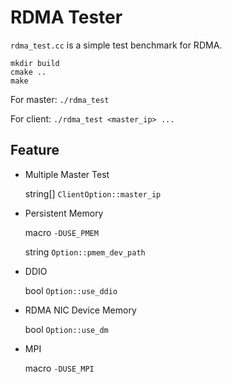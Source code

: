 # RDMA Tester

`rdma_test.cc` is a simple test benchmark for RDMA.

```shell
mkdir build
cmake ..
make
```

For master: `./rdma_test`

For client: `./rdma_test <master_ip> ...`

## Feature

* Multiple Master Test

  string[] `ClientOption::master_ip`

* Persistent Memory

  macro `-DUSE_PMEM`

  string `Option::pmem_dev_path`
  
* DDIO

  bool `Option::use_ddio`

* RDMA NIC Device Memory

  bool `Option::use_dm`

* MPI

  macro `-DUSE_MPI`